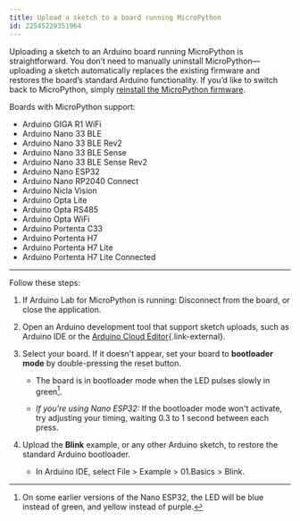 ```yaml
---
title: Upload a sketch to a board running MicroPython
id: 22545229351964
---
```


Uploading a sketch to an Arduino board running MicroPython is straightforward. You don’t need to manually uninstall MicroPython—uploading a sketch automatically replaces the existing firmware and restores the board’s standard Arduino functionality. If you’d like to switch back to MicroPython, simply [reinstall the MicroPython firmware](https://support.arduino.cc/hc/en-us/articles/15156644171548-Upload-firmware-for-Arduino-Lab-for-Micropython).

Boards with MicroPython support:

- Arduino GIGA R1 WiFi
- Arduino Nano 33 BLE
- Arduino Nano 33 BLE Rev2
- Arduino Nano 33 BLE Sense
- Arduino Nano 33 BLE Sense Rev2
- Arduino Nano ESP32
- Arduino Nano RP2040 Connect
- Arduino Nicla Vision
- Arduino Opta Lite
- Arduino Opta RS485
- Arduino Opta WiFi
- Arduino Portenta C33
- Arduino Portenta H7
- Arduino Portenta H7 Lite
- Arduino Portenta H7 Lite Connected

---

Follow these steps:

1. If Arduino Lab for MicroPython is running: Disconnect from the board, or close the application.

1. Open an Arduino development tool that support sketch uploads, such as Arduino IDE or the [Arduino Cloud Editor](https://app.arduino.cc/sketches/examples?nav=Examples&eid=01.Basics%2FBlink){.link-external}.

1. Select your board. If it doesn't appear, set your board to **bootloader mode** by double-pressing the reset button.

   - The board is in bootloader mode when the LED pulses slowly in green[^colors].

   - _If you're using Nano ESP32:_ If the bootloader mode won't activate, try adjusting your timing, waiting 0.3 to 1 second between each press.

1. Upload the **Blink** example, or any other Arduino sketch, to restore the standard Arduino bootloader.

   - In Arduino IDE, select File > Example > 01.Basics > Blink.

[^colors]: On some earlier versions of the Nano ESP32, the LED will be blue instead of green, and yellow instead of purple.
